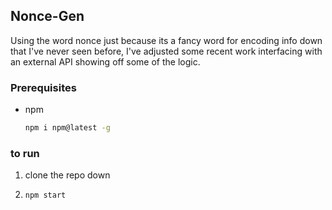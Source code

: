 ## Nonce-Gen

Using the word nonce just because its a fancy word for encoding info down that I've never seen before, I've adjusted some recent work interfacing with an external API showing off some of the logic.

### Prerequisites
* npm
  ```sh
  npm i npm@latest -g
  ```
### to run
1. clone the repo down
2. ```sh
   npm start
   ```